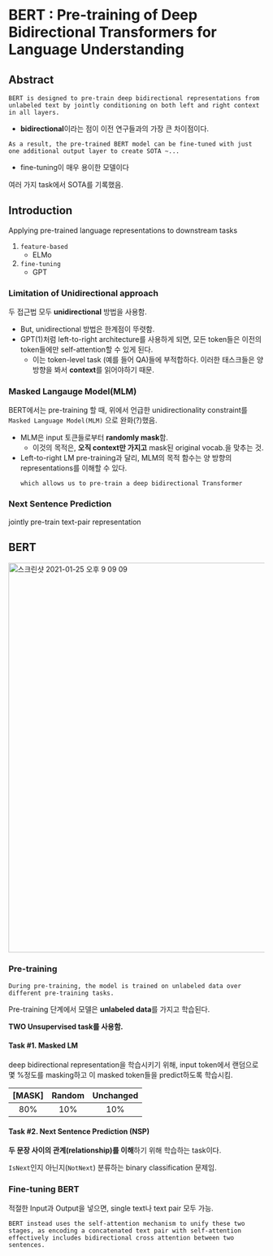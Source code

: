 # BERT : Pre-training of Deep Bidirectional Transformers for Language Understanding

## Abstract

```
BERT is designed to pre-train deep bidirectional representations from unlabeled text by jointly conditioning on both left and right context in all layers.
```
- **bidirectional**이라는 점이 이전 연구들과의 가장 큰 차이점이다.

```
As a result, the pre-trained BERT model can be fine-tuned with just one additional output layer to create SOTA ~...
```
- fine-tuning이 매우 용이한 모델이다


여러 가지 task에서 SOTA를 기록했음.


## Introduction

Applying pre-trained language representations to downstream tasks

1. `feature-based`
    - ELMo
2. `fine-tuning`
    - GPT

### Limitation of Unidirectional approach

두 접근법 모두 **unidirectional** 방법을 사용함.
- But, unidirectional 방법은 한계점이 뚜렷함. 
- GPT(1)처럼 left-to-right architecture를 사용하게 되면, 모든 token들은 이전의 token들에만 self-attention할 수 있게 된다.
    - 이는 token-level task (예를 들어 QA)들에 부적합하다. 이러한 태스크들은 양 방향을 봐서 **context**를 읽어야하기 때문.

### Masked Langauge Model(MLM)

BERT에서는 pre-training 할 때, 위에서 언급한 unidirectionality constraint를 `Masked Language Model(MLM)` 으로 완화(?)했음.

- MLM은 input 토큰들로부터 **randomly mask**함.
    - 이것의 목적은, **오직 context만 가지고** mask된 original vocab.을 맞추는 것.
- Left-to-right LM pre-training과 달리, MLM의 목적 함수는 양 방향의 representations를 이해할 수 있다.
    ```
    which allows us to pre-train a deep bidirectional Transformer
    ```

### Next Sentence Prediction

jointly pre-train text-pair representation


## BERT

<img width="766" alt="스크린샷 2021-01-25 오후 9 09 09" src="https://user-images.githubusercontent.com/48315997/105704076-91eab580-5f51-11eb-8b52-16c48146bd50.png">


### Pre-training

```
During pre-training, the model is trained on unlabeled data over different pre-training tasks.
```

Pre-training 단계에서 모델은 **unlabeled data**를 가지고 학습된다.



**TWO Unsupervised task를 사용함.**


#### Task #1. Masked LM

deep bidirectional representation을 학습시키기 위해, input token에서 랜덤으로 몇 %정도를 masking하고 이 masked token들을 predict하도록 학습시킴.

|[MASK]|Random|Unchanged|
|:---:|:---:|:---:|
|80%|10%|10%|


#### Task #2. Next Sentence Prediction (NSP)

**두 문장 사이의 관계(relationship)를 이해**하기 위해 학습하는 task이다.

`IsNext`인지 아닌지(`NotNext`) 분류하는 binary classification 문제임.



### Fine-tuning BERT

적절한 Input과 Output을 넣으면, single text나 text pair 모두 가능.


```
BERT instead uses the self-attention mechanism to unify these two stages, as encoding a concatenated text pair with self-attention effectively includes bidirectional cross attention between two sentences.
```

